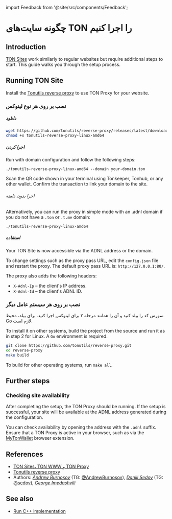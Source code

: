 import Feedback from '@site/src/components/Feedback';

# چگونه سایت‌های TON را اجرا کنیم

## Introduction

[TON Sites](https://blog.ton.org/ton-sites) work similarly to regular websites but require additional steps to start. This guide walks you through the setup process.

## Running TON Site

Install the [Tonutils reverse proxy](https://github.com/tonutils/reverse-proxy) to use TON Proxy for your website.

### نصب بر روی هر نوع لینوکس

##### دانلود

```bash
wget https://github.com/tonutils/reverse-proxy/releases/latest/download/tonutils-reverse-proxy-linux-amd64
chmod +x tonutils-reverse-proxy-linux-amd64
```

##### اجرا کردن

Run with domain configuration and follow the following steps:

```
./tonutils-reverse-proxy-linux-amd64 --domain your-domain.ton 
```

Scan the QR code shown in your terminal using Tonkeeper, Tonhub, or any other wallet. Confirm the transaction to link your domain to the site.

###### اجرا بدون دامنه

Alternatively, you can run the proxy in simple mode with an .adnl domain if you do not have a `.ton` or `.t.me` domain:

```
./tonutils-reverse-proxy-linux-amd64
```

##### استفاده

Your TON Site is now accessible via the ADNL address or the domain.

To change settings such as the proxy pass URL, edit the `config.json` file and restart the proxy. The default proxy pass URL is: `http://127.0.0.1:80/`.

The proxy also adds the following headers:

- `X-Adnl-Ip` – the client's IP address.
- `X-Adnl-Id` – the client's ADNL ID.

### نصب بر روی هر سیستم عامل دیگر

سورس کد را بیلد کنید و آن را همانند مرحله ۲ برای لینوکس اجرا کنید. برای بیلد، محیط Go لازم است.

To install it on other systems, build the project from the source and run it as in step 2 for Linux. A `Go` environment is required.

```bash
git clone https://github.com/tonutils/reverse-proxy.git
cd reverse-proxy
make build
```

To build for other operating systems, run `make all`.

## Further steps

### Checking site availability

After completing the setup, the TON Proxy should be running. If the setup is successful, your site will be available at the ADNL address generated during the configuration.

You can check availability by opening the address with the `.adnl` suffix. Ensure that a TON Proxy is active in your browser, such as via the [MyTonWallet](https://mytonwallet.io/) browser extension.

## References

- [TON Sites، TON WWW و TON Proxy](https://blog.ton.org/ton-sites)
- [Tonutils reverse proxy](https://github.com/tonutils/reverse-proxy)
- Authors: [*Andrew Burnosov*](https://github.com/AndreyBurnosov) (TG: [@AndrewBurnosov](https://t.me/AndreyBurnosov)), [*Daniil Sedov*](https://gusarich.com) (TG: [@sedov](https://t.me/sedov)), [*George Imedashvili*](https://github.com/drforse)

## See also

- [Run C++ implementation](/v3/guidelines/web3/ton-proxy-sites/running-your-own-ton-proxy)

<Feedback />

